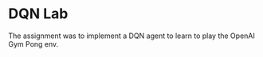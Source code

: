 <h1>DQN Lab</h1>

The assignment was to implement a DQN agent to learn to play the OpenAI Gym Pong env.